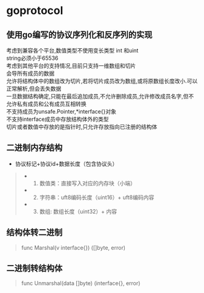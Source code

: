 # goprotocol
使用go编写的协议序列化和反序列的实现  
-
 
 考虑到兼容各个平台,数值类型不使用变长类型 int 和uint  
 string必须小于65536  
 考虑到其他平台的支持情况,目前只支持一维数组和切片  
 会导所有成员的数据   
 允许将结构体中的数组改为切片,若将切片成员改为数组,或将原数组长度改小.可以正常解析,但会丢失数据  
 一旦数据结构确定,只能在最后追加成员,不允许删除成员,允许修改成员名字,但不允许私有成员和公有成员互相转换    
 不支持成员为unsafe.Pointer,*interface{}对象  
 不支持interface成员中存放结构体外的类型  
 切片或者数值中存放的是指针时,只允许存放指向已注册的结构体  
## 二进制内存结构
* 协议标记+协议id+数据长度（包含协议头）
>+ 1. 数值类：直接写入对应的内存块（小端）
>+ 2. 字符串：uft8编码长度（uint16）+ uft8编码内容
>+ 3. 数组: 数组长度（uint32）+ 内容

## 结构体转二进制
>func Marshal(v interface{}) ([]byte, error)   
## 二进制转结构体 
>func Unmarshal(data []byte) (interface{}, error)
